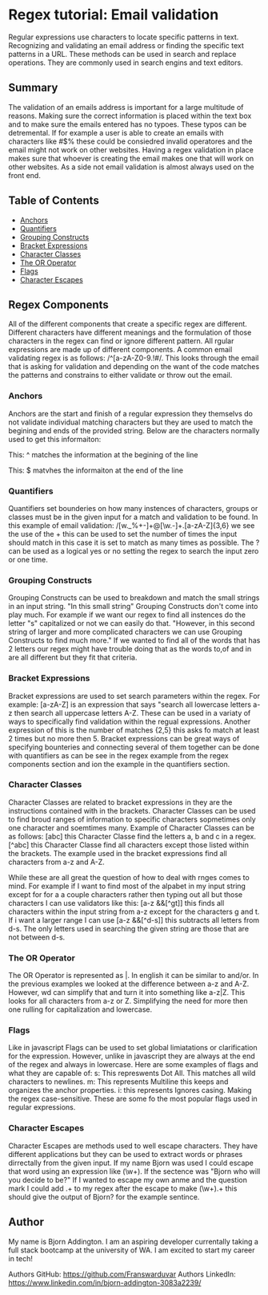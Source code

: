 # Regex tutorial: Email validation
Regular expressions use characters to locate specific patterns in text. Recognizing and validating an email address or finding the specific text patterns in a URL. These methods can be used in search and replace operations. They are commonly used in search engins and text editors. 


## Summary
The validation of an emails address is important for a large multitude of reasons. Making sure the correct information is placed within the text box and to make sure the emails entered has no typoes. These typos can be detremental. If for example a user is able to create an emails with characters like #$% these could be consiedred invalid operatores and the email might not work on other websites. Having a regex validation in place makes sure that whoever is creating the email makes one that will work on other websites. As a side not email validation is almost always used on the front end.


## Table of Contents

- [Anchors](#anchors)
- [Quantifiers](#quantifiers)
- [Grouping Constructs](#grouping-constructs)
- [Bracket Expressions](#bracket-expressions)
- [Character Classes](#character-classes)
- [The OR Operator](#the-or-operator)
- [Flags](#flags)
- [Character Escapes](#character-escapes)

## Regex Components
All of the different components that create a specific regex are different. Different characters have different meanings and the formulation of those characters in the regex can find or ignore different pattern. All rgular expressions are made up of different components. A common email validating regex is as follows: /^[a-zA-Z0-9.!#$%&'*+/=?^_`{|}~-]+@[a-zA-Z0-9-]+(?:\[a-zA-z0-9-]+)*$/. This looks through the email that is asking for validation and depending on the want of the code matches the patterns and constrains to either validate or throw out the email. 

### Anchors
Anchors are the start and finish of a regular expression they themselvs do not validate individual matching characters but they are used to match the begining and ends of the provided string. Below are the characters normally used to get this informaiton:

This: ^ matches the information at the begining of the line

This: $ matvhes the informaiton at the end of the line

### Quantifiers
Quantifiers set bounderies on how many instences of characters, groups or classes must be in the given input for a match and validation to be found. In this example of email validation: 
/[w._%+-]+@[\w.-]+\.[a-zA-Z]{3,6} 
we see the use of the + this can be used to set the number of times the input should match in this case it is set to match as many times as possible. The ? can be used as a logical yes or no setting the regex to search the input zero or one time.

### Grouping Constructs
Grouping Constructs can be used to breakdown and match the small strings in an input string. "In this small string" Grouping Constructs don't come into play much. For example if we want our regex to find all instences do the letter "s" capitalized or not we can easily do that. "However, in this second string of larger and more complicated characters we can use Grouping Constructs to find much more." If we wanted to find all of the words that has 2 letters our regex might have trouble doing that as the words to,of and in are all different but they fit that criteria.

### Bracket Expressions
Bracket expressions are used to set search parameters within the regex. For example: [a-zA-Z] is an expression that says "search all lowercase letters a-z then search all uppercase letters A-Z. These can be used in a variaty of ways to specifically find validation within the regual expressions. Another expression of this is the number of matches {2,5} this asks fo match at least 2 times but no more then 5. Bracket expressions can be great ways of specifying bounteries and connecting several of them together can be done with quantifiers as can be see in the regex example from the regex components section and ion the example in the quantifiers section.

### Character Classes
Character Classes are related to bracket expressions in they are the instructions contained with in the brackets. Character Classes can be used to find broud ranges of information to specific characters sopmetimes only one character and soemtimes many. Example of Character Classes can be as follows: [abc] this Character Classe find the letters a, b and c in a regex. [^abc] this Character Classe find all characters except those listed within the brackets. The example used in the bracket expressions find all characters from a-z and A-Z. 

While these are all great the question of how to deal with rnges comes to mind. For example if I want to find most of the alpabet in my input string except for for a a couple characters rather then typing out all but those characters I can use validators like this: [a-z &&[^gt]] this finds all characters within the input string from a-z except for the characters g and t. If i want a larger range I can use [a-z &&[^d-s]] this subtracts all letters from d-s. The only letters used in searching the given string are those that are not between d-s. 

### The OR Operator
The OR Operator is represented as |. In english it can be similar to and/or. In the previous examples we looked at the difference between a-z and A-Z. However, wd can simplify that and turn it into something like a-z|Z. This looks for all characters from a-z or Z. Simplifying the need for more then one rulling for capitalization and lowercase.

### Flags
Like in javascript Flags can be used to set global limiatations or clarification for the expression. However, unlike in javascript they are always at the end of the regex and always in lowercase. Here are some examples of flags and what they are capable of: s: This represwents Dot All. This matches all wild characters to newlines. m: This represents Multiline this keeps and organizes the anchor properties. i: this represents Ignores casing. Making the regex case-sensitive. These are some fo the most popular flags used in regular expressions.

### Character Escapes
Character Escapes are methods used to well escape characters. They have different applications but they can be used to extract words or phrases dirrectally from the given input. If my name Bjorn was used I could escape that word using an expression like (\w+). If the sectence was "Bjorn who will you decide to be?" If I wanted to escape my own anme and the question mark I could add .+ to my regex after the escape to make (\w+).+ this should give the output of Bjorn? for the example sentince.  

## Author
My name is Bjorn Addington. I am an aspiring developer currentally taking a full stack bootcamp at the university of WA. I am excited to start my career in tech!

Authors GitHub: https://github.com/Franswarduvar
Authors LinkedIn: https://www.linkedin.com/in/bjorn-addington-3083a2239/
